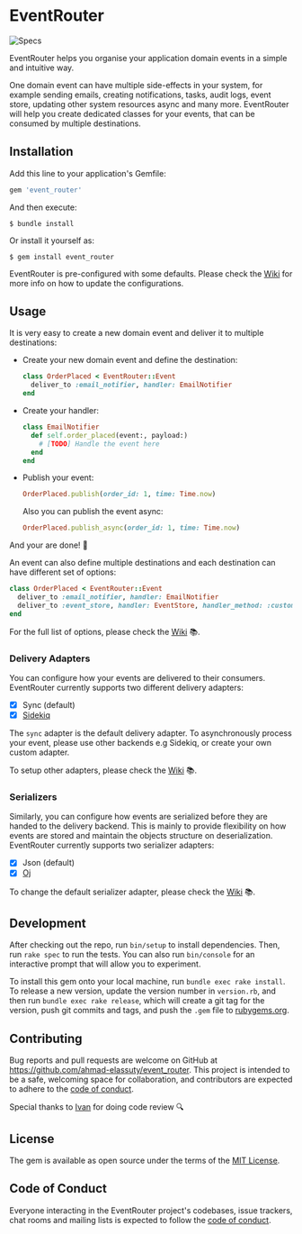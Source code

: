 # EventRouter

![Specs](https://github.com/ahmad-elassuty/event_router/workflows/Specs/badge.svg)

EventRouter helps you organise your application domain events in a simple and intuitive way.

One domain event can have multiple side-effects in your system, for example sending emails, creating notifications, tasks, audit logs, event store, updating other system resources async and many more. EventRouter will help you create dedicated classes for your events, that can be consumed by multiple destinations.

## Installation

Add this line to your application's Gemfile:

```ruby
gem 'event_router'
```

And then execute:

    $ bundle install

Or install it yourself as:

    $ gem install event_router

EventRouter is pre-configured with some defaults. Please check the [Wiki](https://github.com/ahmad-elassuty/event_router/wiki/Configurations) for more info on how to update the configurations.

## Usage

It is very easy to create a new domain event and deliver it to multiple destinations:

- Create your new domain event and define the destination:

  ```ruby
  class OrderPlaced < EventRouter::Event
    deliver_to :email_notifier, handler: EmailNotifier
  end
  ```

- Create your handler:

  ```ruby
  class EmailNotifier
    def self.order_placed(event:, payload:)
      # [TODO] Handle the event here
    end
  end
  ```

- Publish your event:

  ```ruby
  OrderPlaced.publish(order_id: 1, time: Time.now)
  ```

  Also you can publish the event async:

  ```ruby
  OrderPlaced.publish_async(order_id: 1, time: Time.now)
  ```

And your are done! 🎉

An event can also define multiple destinations and each destination can have different set of options:

```ruby
class OrderPlaced < EventRouter::Event
  deliver_to :email_notifier, handler: EmailNotifier
  deliver_to :event_store, handler: EventStore, handler_method: :custom_method
end
```

For the full list of options, please check the [Wiki](https://github.com/ahmad-elassuty/event_router/wiki/Events-And-Destinations) 📚.

### Delivery Adapters

You can configure how your events are delivered to their consumers. EventRouter currently supports two different delivery adapters:

- [x] Sync (default)
- [x] [Sidekiq](https://github.com/mperham/sidekiq)

The `sync` adapter is the default delivery adapter. To asynchronously process your event, please use other backends e.g Sidekiq, or create your own custom adapter.

To setup other adapters, please check the [Wiki](https://github.com/ahmad-elassuty/event_router/wiki/Configurations) 📚.

### Serializers

Similarly, you can configure how events are serialized before they are handed to the delivery backend. This is mainly to provide flexibility on how events are stored and maintain the objects structure on deserialization. EventRouter currently supports two serializer adapters:

- [x] Json (default)
- [x] [Oj](https://github.com/ohler55/oj)

To change the default serializer adapter, please check the [Wiki](https://github.com/ahmad-elassuty/event_router/wiki/Configurations) 📚.

## Development

After checking out the repo, run `bin/setup` to install dependencies. Then, run `rake spec` to run the tests. You can also run `bin/console` for an interactive prompt that will allow you to experiment.

To install this gem onto your local machine, run `bundle exec rake install`. To release a new version, update the version number in `version.rb`, and then run `bundle exec rake release`, which will create a git tag for the version, push git commits and tags, and push the `.gem` file to [rubygems.org](https://rubygems.org).

## Contributing

Bug reports and pull requests are welcome on GitHub at https://github.com/ahmad-elassuty/event_router. This project is intended to be a safe, welcoming space for collaboration, and contributors are expected to adhere to the [code of conduct](https://github.com/ahmad-elassuty/event_router/blob/master/CODE_OF_CONDUCT.md).

Special thanks to [Ivan](https://github.com/idanci) for doing code review 🔍

## License

The gem is available as open source under the terms of the [MIT License](https://opensource.org/licenses/MIT).

## Code of Conduct

Everyone interacting in the EventRouter project's codebases, issue trackers, chat rooms and mailing lists is expected to follow the [code of conduct](https://github.com/ahmad-elassuty/event_router/blob/master/CODE_OF_CONDUCT.md).
